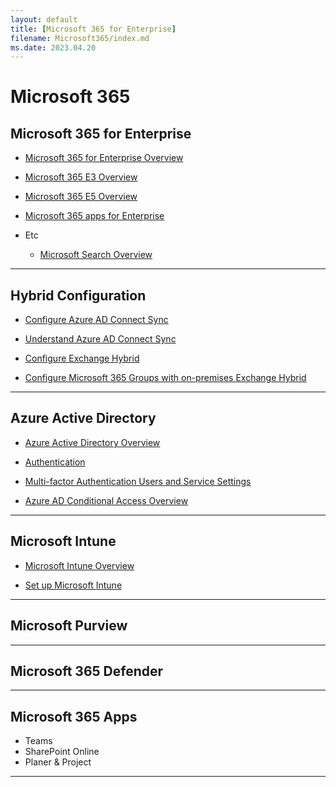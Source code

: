 ```yaml
---
layout: default
title: [Microsoft 365 for Enterprise]
filename: Microsoft365/index.md
ms.date: 2023.04.20
---
```


# Microsoft 365

## Microsoft 365 for Enterprise

- [Microsoft 365  for Enterprise Overview](Overview)

- [Microsoft 365 E3 Overview](Overview/Microsoft-365-E3-Overview)

- [Microsoft 365 E5 Overview](Overview/Microsoft-365-E5-Overview)

- [Microsoft 365 apps for Enterprise](Overview/Microsoft-365-apps-for-enterpise)

- Etc
    - [Microsoft Search Overview](Overview/Microsoft-Search-Overview)

---

## Hybrid Configuration

- [Configure Azure AD Connect Sync](Hybrid/Configure-Azure-AD-Connect-Sync)

- [Understand Azure AD Connect Sync](Hybrid/Understand-Azure-AD-Connect-Sync)

- [Configure Exchange Hybrid](/Tech/Exchange/Configure-Exchange-Hybrid)

- [Configure Microsoft 365 Groups with on-premises Exchange Hybrid](/Tech/Exchange/Online/Configure-Microsoft-365-Groups-with-on-premises-Exchange-Hybrid.md)

---

## Azure Active Directory

- [Azure Active Directory Overview](AzureAD/Azure-Active-Directory-Overview)

- [Authentication](AzureAD/Authentication)

- [Multi-factor Authentication Users and Service Settings](Multi-factor-Authentication-Users-and-Service-Settings)

- [Azure AD Conditional Access Overview](AzureAD/Conditional-Access/Azure-AD-Conditional-Access-Overview)

---

## Microsoft Intune

- [Microsoft Intune Overview](EMS/Microsoft-Intune-Overview)

- [Set up Microsoft Intune](EMS/Set-up-Microsoft-Intune)

---

## Microsoft Purview


---

## Microsoft 365 Defender


---

## Microsoft 365 Apps

- Teams
- SharePoint Online
- Planer & Project


---
